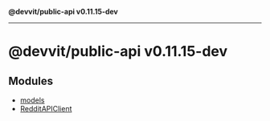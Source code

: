**@devvit/public-api v0.11.15-dev**

---

# @devvit/public-api v0.11.15-dev

## Modules

- [models](models/README.md)
- [RedditAPIClient](RedditAPIClient/README.md)

